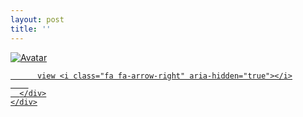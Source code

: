 ```yaml
---
layout: post
title: ''
---
```


<p class="imglist">

<div class="image-container">
  <a href="https://pic.imgdb.cn/item/5e880bda504f4bcb04713ea1.jpg"  data-fancybox="images">
    <img src="https://pic.imgdb.cn/item/5e880c05504f4bcb047165d6.jpg" alt="Avatar" class="image" />
    <div class="overlay">
      <div class="text">
        
          view <i class="fa fa-arrow-right" aria-hidden="true"></i>
        
      </div>
    </div>
  </a>
</div>







<a href="https://pic.imgdb.cn/item/5e880bda504f4bcb04713ea3.jpg" data-fancybox="images"><img src="" /></a>
<a href="https://pic.imgdb.cn/item/5e880bda504f4bcb04713ea7.jpg" data-fancybox="images"><img src="" /></a>
<a href="https://pic.imgdb.cn/item/5e880bda504f4bcb04713ea9.jpg" data-fancybox="images"><img src="" /></a>
<a href="https://pic.imgdb.cn/item/5e880bda504f4bcb04713eb9.jpg" data-fancybox="images"><img src="" /></a>
<a href="https://pic.imgdb.cn/item/5e880bda504f4bcb04713ec1.jpg" data-fancybox="images"><img src="" /></a>
<a href="https://pic.imgdb.cn/item/5e880bda504f4bcb04713ec5.jpg" data-fancybox="images"><img src="" /></a>
<a href="https://pic.imgdb.cn/item/5e880bda504f4bcb04713ec7.jpg" data-fancybox="images"><img src="" /></a>
<a href="https://pic.imgdb.cn/item/5e880bda504f4bcb04713ecd.jpg" data-fancybox="images"><img src="" /></a>
<a href="https://pic.imgdb.cn/item/5e880bda504f4bcb04713ed3.jpg" data-fancybox="images"><img src="" /></a>
<a href="https://pic.imgdb.cn/item/5e880bda504f4bcb04713ed7.jpg" data-fancybox="images"><img src="" /></a>
<a href="https://pic.imgdb.cn/item/5e880bda504f4bcb04713edb.jpg" data-fancybox="images"><img src="" /></a>
<a href="https://pic.imgdb.cn/item/5e880bda504f4bcb04713ede.jpg" data-fancybox="images"><img src="" /></a>
<a href="https://pic.imgdb.cn/item/5e880bda504f4bcb04713ee2.jpg" data-fancybox="images"><img src="" /></a>
<a href="https://pic.imgdb.cn/item/5e880bda504f4bcb04713ee6.jpg" data-fancybox="images"><img src="" /></a>
<a href="https://pic.imgdb.cn/item/5e880bda504f4bcb04713eeb.jpg" data-fancybox="images"><img src="" /></a>
<a href="https://pic.imgdb.cn/item/5e880bda504f4bcb04713ef3.jpg" data-fancybox="images"><img src="" /></a>
<a href="https://pic.imgdb.cn/item/5e880bda504f4bcb04713ef7.jpg" data-fancybox="images"><img src="" /></a>
<a href="https://pic.imgdb.cn/item/5e880bda504f4bcb04713eff.jpg" data-fancybox="images"><img src="" /></a>
<a href="https://pic.imgdb.cn/item/5e880bda504f4bcb04713f04.jpg" data-fancybox="images"><img src="" /></a>
<a href="https://pic.imgdb.cn/item/5e880c04504f4bcb04716538.jpg" data-fancybox="images"><img src="" /></a>
<a href="https://pic.imgdb.cn/item/5e880c04504f4bcb0471653b.jpg" data-fancybox="images"><img src="" /></a>
<a href="https://pic.imgdb.cn/item/5e880c05504f4bcb04716577.jpg" data-fancybox="images"><img src="" /></a>
<a href="https://pic.imgdb.cn/item/5e880c05504f4bcb0471657a.jpg" data-fancybox="images"><img src="" /></a>
<a href="https://pic.imgdb.cn/item/5e880c05504f4bcb0471657d.jpg" data-fancybox="images"><img src="" /></a>
<a href="https://pic.imgdb.cn/item/5e880c05504f4bcb04716580.jpg" data-fancybox="images"><img src="" /></a>
<a href="https://pic.imgdb.cn/item/5e880c05504f4bcb0471658a.jpg" data-fancybox="images"><img src="" /></a>
<a href="https://pic.imgdb.cn/item/5e880c05504f4bcb0471658f.jpg" data-fancybox="images"><img src="" /></a>
<a href="https://pic.imgdb.cn/item/5e880c05504f4bcb0471659a.jpg" data-fancybox="images"><img src="" /></a>
<a href="https://pic.imgdb.cn/item/5e880c05504f4bcb0471659e.jpg" data-fancybox="images"><img src="" /></a>
<a href="https://pic.imgdb.cn/item/5e880c05504f4bcb047165a6.jpg" data-fancybox="images"><img src="" /></a>
<a href="https://pic.imgdb.cn/item/5e880c05504f4bcb047165aa.jpg" data-fancybox="images"><img src="" /></a>
<a href="https://pic.imgdb.cn/item/5e880c05504f4bcb047165af.jpg" data-fancybox="images"><img src="" /></a>
<a href="https://pic.imgdb.cn/item/5e880c05504f4bcb047165b4.jpg" data-fancybox="images"><img src="" /></a>
<a href="https://pic.imgdb.cn/item/5e880c05504f4bcb047165bc.jpg" data-fancybox="images"><img src="" /></a>
<a href="https://pic.imgdb.cn/item/5e880c05504f4bcb047165c8.jpg" data-fancybox="images"><img src="" /></a>
<a href="https://pic.imgdb.cn/item/5e880c05504f4bcb047165cc.jpg" data-fancybox="images"><img src="" /></a>
<a href="https://pic.imgdb.cn/item/5e880c05504f4bcb047165d6.jpg" data-fancybox="images"><img src="" /></a>
<a href="https://pic.imgdb.cn/item/5e880c05504f4bcb047165d8.jpg" data-fancybox="images"><img src="" /></a>
<a href="https://pic.imgdb.cn/item/5e880c05504f4bcb047165e2.jpg" data-fancybox="images"><img src="" /></a>
<a href="https://pic.imgdb.cn/item/5e880c05504f4bcb047165ec.jpg" data-fancybox="images"><img src="" /></a>
<a href="https://pic.imgdb.cn/item/5e880c05504f4bcb047165f2.jpg" data-fancybox="images"><img src="" /></a>
<a href="https://pic.imgdb.cn/item/5e880c05504f4bcb047165fb.jpg" data-fancybox="images"><img src="" /></a>
<a href="https://pic.imgdb.cn/item/5e880c05504f4bcb04716604.jpg" data-fancybox="images"><img src="" /></a>
<a href="https://pic.imgdb.cn/item/5e880c05504f4bcb04716607.jpg" data-fancybox="images"><img src="" /></a>
<a href="https://pic.imgdb.cn/item/5e880c05504f4bcb04716613.jpg" data-fancybox="images"><img src="" /></a>
<a href="https://pic.imgdb.cn/item/5e880c05504f4bcb0471661c.jpg" data-fancybox="images"><img src="" /></a>
<a href="https://pic.imgdb.cn/item/5e880c05504f4bcb04716621.jpg" data-fancybox="images"><img src="" /></a>
<a href="https://pic.imgdb.cn/item/5e880c05504f4bcb04716629.jpg" data-fancybox="images"><img src="" /></a>
<a href="https://pic.imgdb.cn/item/5e880c05504f4bcb04716630.jpg" data-fancybox="images"><img src="" /></a>
<a href="https://pic.imgdb.cn/item/5e880c05504f4bcb0471663c.jpg" data-fancybox="images"><img src="" /></a>
<a href="https://pic.imgdb.cn/item/5e880c05504f4bcb04716647.jpg" data-fancybox="images"><img src="" /></a>
<a href="https://pic.imgdb.cn/item/5e880c05504f4bcb04716653.jpg" data-fancybox="images"><img src="" /></a>


</p>
